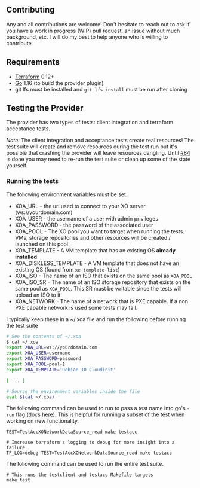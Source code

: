 ## Contributing

Any and all contributions are welcome! Don't hesitate to reach out to ask if you have a work in progress (WIP) pull request, an issue without much background, etc. I will do my best to help anyone who is willing to contribute.

## Requirements

- [Terraform](https://www.terraform.io/downloads.html) 0.12+
- [Go](https://golang.org/doc/install) 1.16 (to build the provider plugin)
- git lfs must be installed and `git lfs install` must be run after cloning

## Testing the Provider

The provider has two types of tests: client integration and terraform acceptance tests.

*Note:* The client integration and acceptance tests create real resources! The test suite will create and remove resources during the test run but it's possible that crashing the provider will leave resources dangling. Until [#84](https://github.com/terra-farm/terraform-provider-xenorchestra/issues/84) is done you may need to re-run the test suite or clean up some of the state yourself.


### Running the tests

The following environment variables must be set:
- XOA_URL - the url used to connect to your XO server (ws://yourdomain.com)
- XOA_USER - the username of a user with admin privileges
- XOA_PASSWORD - the password of the associated user
- XOA_POOL - The XO pool you want to target when running the tests. VMs, storage repositories and other resources will be created / launched on this pool
- XOA_TEMPLATE - A VM template that has an existing OS **already installed**
- XOA_DISKLESS_TEMPLATE - A VM template that does not have an existing OS (found from `xe template-list`)
- XOA_ISO - The name of an ISO that exists on the same pool as `XOA_POOL`
- XOA_ISO_SR - The name of an ISO storage repository that exists on the same pool as `XOA_POOL`. This SR must be writable since the tests will upload an ISO to it.
- XOA_NETWORK - The name of a network that is PXE capable. If a non PXE capable network is used some tests may fail.

I typically keep these in a ~/.xoa file and run the following before running the test suite

```bash
# See the contents of ~/.xoa
$ cat ~/.xoa
export XOA_URL=ws://yourdomain.com
export XOA_USER=username
export XOA_PASSWORD=password
export XOA_POOL=pool-1
export XOA_TEMPLATE='Debian 10 Cloudinit'

[ ... ]

# Source the environment variables inside the file
eval $(cat ~/.xoa)
```

The following command can be used to run to pass a test name into go's `-run` flag (docs [here](https://tip.golang.org/cmd/go/#hdr-Testing_flags)). This is helpful for running a subset of the test when working on new functionality.

```
TEST=TestAccXONetworkDataSource_read make testacc

# Increase terraform's logging to debug for more insight into a failure
TF_LOG=debug TEST=TestAccXONetworkDataSource_read make testacc
```

The following command can be used to run the entire test suite.

```
# This runs the testclient and testacc Makefile targets
make test
```


